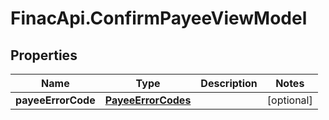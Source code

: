 # FinacApi.ConfirmPayeeViewModel

## Properties
Name | Type | Description | Notes
------------ | ------------- | ------------- | -------------
**payeeErrorCode** | [**PayeeErrorCodes**](PayeeErrorCodes.md) |  | [optional] 
